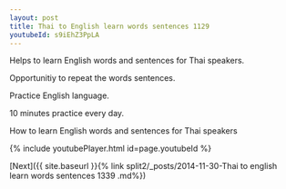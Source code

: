 ```yaml
---
layout: post
title: Thai to English learn words sentences 1129 
youtubeId: s9iEhZ3PpLA
---
```

 
 
Helps to learn English words and sentences for Thai speakers.

Opportunitiy to repeat the words sentences. 

Practice English language. 
 
10 minutes practice every day. 
 
How to learn English words and sentences for Thai speakers 
 
{% include youtubePlayer.html id=page.youtubeId %}
 
 
[Next]({{ site.baseurl }}{% link  split2/_posts/2014-11-30-Thai to english learn words sentences 1339 .md%})
 
